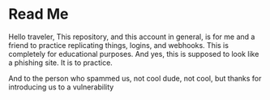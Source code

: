 # Read Me
Hello traveler,
This repository, and this account in general, is for me and a friend to practice replicating things, logins, and webhooks.
This is completely for educational purposes. 
And yes, this is supposed to look like a phishing site. It is to practice.

And to the person who spammed us, not cool dude, not cool, but thanks for introducing us to a vulnerability
